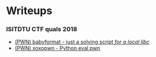 # Writeups

### ISITDTU CTF quals 2018
* [(PWN) babyformat - just a solving script *for a local libc*](isitdtu_ctf_quals_2018/babyformat/solve.py)
* [(PWN) xoxopwn - Python eval pwn](isitdtu_ctf_quals_2018/xoxopwn.md)
